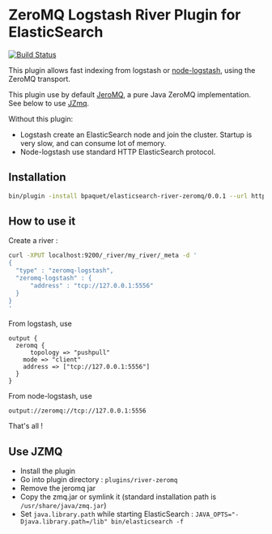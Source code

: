ZeroMQ Logstash River Plugin for ElasticSearch
==================================

[![Build Status](https://travis-ci.org/bpaquet/elasticsearch-river-zeromq.png)](https://travis-ci.org/bpaquet/elasticsearch-river-zeromq)

This plugin allows fast indexing from logstash or [node-logstash](https://github.com/bpaquet/node-logstash), using the ZeroMQ transport.

This plugin use by default [JeroMQ](https://github.com/zeromq/jeromq), a pure Java ZeroMQ implementation. See below to use [JZmq](https://github.com/zeromq/jzmq).

Without this plugin:

* Logstash create an ElasticSearch node and join the cluster. Startup is very slow, and can consume lot of memory.
* Node-logstash use standard HTTP ElasticSearch protocol.

Installation
---

```sh
bin/plugin -install bpaquet/elasticsearch-river-zeromq/0.0.1 --url https://github.com/bpaquet/elasticsearch-river-zeromq/releases/download/v0.0.1/elasticsearch-river-zeromq-0.0.1.zip
```

How to use it
---

Create a river :

```sh
curl -XPUT localhost:9200/_river/my_river/_meta -d '
{
  "type" : "zeromq-logstash",
  "zeromq-logstash" : {
      "address" : "tcp://127.0.0.1:5556"
  }
}
'
```


From logstash, use

```
output {
  zeromq {
	  topology => "pushpull"
  	mode => "client"
  	address => ["tcp://127.0.0.1:5556"]
  }
}
```

From node-logstash, use

```
output://zeromq://tcp://127.0.0.1:5556
```

That's all !

Use JZMQ
---

* Install the plugin
* Go into plugin directory : ``plugins/river-zeromq``
* Remove the jeromq jar
* Copy the zmq.jar or symlink it (standard installation path is ``/usr/share/java/zmq.jar``)
* Set ``java.library.path`` while starting ElasticSearch : ``JAVA_OPTS="-Djava.library.path=/lib" bin/elasticsearch -f``
